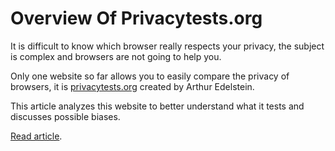 # Overview Of Privacytests.org


<!--more-->

It is difficult to know which browser really respects your privacy, the subject is complex and browsers are not going to help you.

Only one website so far allows you to easily compare the privacy of browsers, it is [privacytests.org](https://privacytests.org) created by Arthur Edelstein.

This article analyzes this website to better understand what it tests and discusses possible biases.

[Read article](overviewOfPrivacyTests.pdf).

